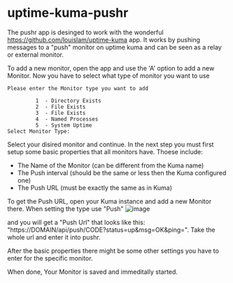 # uptime-kuma-pushr

The pushr app is desinged to work with the wonderful https://github.com/louislam/uptime-kuma app. It works by pushing messages to a "push" monitor on uptime kuma and can be seen as a relay or external monitor.

To add a new monitor, open the app and use the 'A' option to add a new Monitor. Now you have to select what type of monitor you want to use
```
Please enter the Monitor type you want to add

         1  - Directory Exists
         2  - File Exists
         3  - File Exists
         4  - Named Processes
         5  - System Uptime
Select Monitor Type:
```
Select your disired monitor and continue. In the next step you must first setup some basic properties that all monitors have. Thoese include:
- The Name of the Monitor (can be different from the Kuma name)
- The Push interval (should be the same or less then the Kuma configured one)
- The Push URL (must be exactly the same as in Kuma)

To get the Push URL, open your Kuma instance and add a new Monitor there. When setting the type use "Push"
![image](https://user-images.githubusercontent.com/6794763/197037485-cc065dde-8d03-4b94-b42d-5125b9bb10a2.png)

and you will get a "Push Url" that looks like this: "https://DOMAIN/api/push/CODE?status=up&msg=OK&ping=". Take the whole url and enter it into pushr.

After the basic properties there might be some other settings you have to enter for the specific monitor.

When done, Your Monitor is saved and immeditally started.
